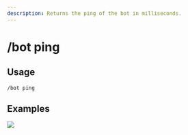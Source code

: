 ```yaml
---
description: Returns the ping of the bot in milliseconds.
---
```


# /bot ping

## Usage

```
/bot ping
```

## Examples

![](https://github.com/user-attachments/assets/3c52e18e-86dc-46a5-a158-9169c3d4a618)